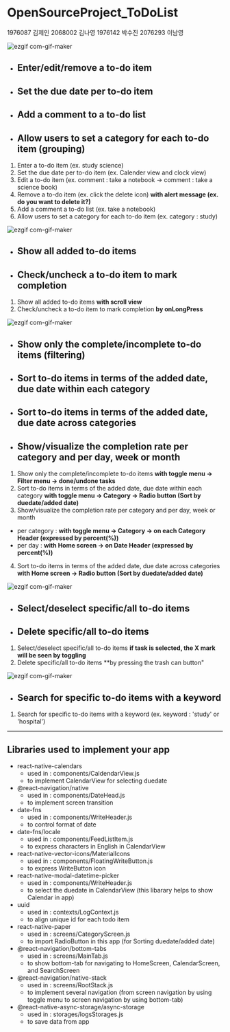 # OpenSourceProject_ToDoList  
1976087 김제인 2068002 김나영 1976142 박수진 2076293 이남영   

![ezgif com-gif-maker](https://user-images.githubusercontent.com/90603530/146142682-315e57a6-a39a-4bb4-aec5-6ebed1f4504c.gif)
* ## **Enter/edit/remove a to-do item**  
* ## **Set the due date per to-do item**  
* ## **Add a comment to a to-do list** 
* ## **Allow users to set a category for each to-do item (grouping)** 
1. Enter a to-do item (ex. study science)
2. Set the due date per to-do item (ex. Calender view and clock view)
3. Edit a to-do item (ex. comment : take a notebook -> comment : take a science book)
4. Remove a to-do item (ex. click the delete icon) **with alert message (ex. do you want to delete it?)**
5. Add a comment a to-do list (ex. take a notebook)
6. Allow users to set a category for each to-do item (ex. category : study)    


![ezgif com-gif-maker](https://user-images.githubusercontent.com/90603530/146142076-86cf188c-2422-47cc-bf6a-bd823f82c92b.gif)
* ## **Show all added to-do items**
* ## **Check/uncheck a to-do item to mark completion**
1. Show all added to-do items **with scroll view**
2. Check/uncheck a to-do item to mark completion **by onLongPress**    


![ezgif com-gif-maker](https://user-images.githubusercontent.com/90603530/146144129-727de7c2-f731-49b0-bfd4-5565d46ba357.gif)
* ## **Show only the complete/incomplete to-do items (filtering)**  
* ## **Sort to-do items in terms of the added date, due date within each category** 
* ## **Sort to-do items in terms of the added date, due date across categories**  
* ## **Show/visualize the completion rate per category and per day, week or month**  
1. Show only the complete/incomplete to-do items **with toggle menu -> Filter menu -> done/undone tasks**
2. Sort to-do items in terms of the added date, due date within each category **with toggle menu -> Category -> Radio button (Sort by duedate/added date)**
3. Show/visualize the completion rate per category and per day, week or month 
 * per category : **with toggle menu -> Category -> on each Category Header (expressed by percent(%))**
 * per day : **with Home screen -> on Date Header (expressed by percent(%))**
4. Sort to-do items in terms of the added date, due date across categories **with Home screen ->  Radio button (Sort by duedate/added date)**  


![ezgif com-gif-maker](https://user-images.githubusercontent.com/90603530/146145363-28394ada-15db-4a58-9cfe-8ab60b055a88.gif)
* ## **Select/deselect specific/all to-do items**
* ## **Delete specific/all to-do items**  
1. Select/deselect specific/all to-do items **if task is selected, the X mark will be seen by toggling**
2. Delete specific/all to-do items **by pressing the trash can button"  


![ezgif com-gif-maker](https://user-images.githubusercontent.com/90603530/146144886-b7cf0bb4-b1f4-48ea-923f-a286d354255a.gif)
* ## **Search for specific to-do items with a keyword**  
1. Search for specific to-do items with a keyword (ex. keyword : 'study' or 'hospital')

---              
## **Libraries used to implement your app**
* react-native-calendars 
  * used in : components/CaldendarView.js
  * to implement CalendarView for selecting duedate
* @react-navigation/native
  * used in : components/DateHead.js
  * to implement screen transition
* date-fns
  * used in : components/WriteHeader.js
  * to control format of date
* date-fns/locale
  * used in : components/FeedListItem.js
  * to express characters in English in CalendarView
* react-native-vector-icons/MaterialIcons
  * used in : components/FloatingWriteButton.js
  * to express WriteButton icon
* react-native-modal-datetime-picker
  * used in : components/WriteHeader.js
  * to select the duedate in CalendarView (this libarary helps to show Calendar in app)
* uuid 
  * used in : contexts/LogContext.js
  * to align unique id for each todo item
* react-native-paper
  * used in : screens/CategoryScreen.js
  * to import RadioButton in this app (for Sorting duedate/added date)
* @react-navigation/bottom-tabs
  * used in : screens/MainTab.js
  * to show bottom-tab for navigating to HomeScreen, CalendarScreen, and SearchScreen
* @react-navigation/native-stack
  * used in : screens/RootStack.js
  * to implement several navigation (from screen navigation by using toggle menu to screen navigation by using bottom-tab)
* @react-native-async-storage/async-storage
  * used in : storages/logsStorages.js
  * to save data from app 
